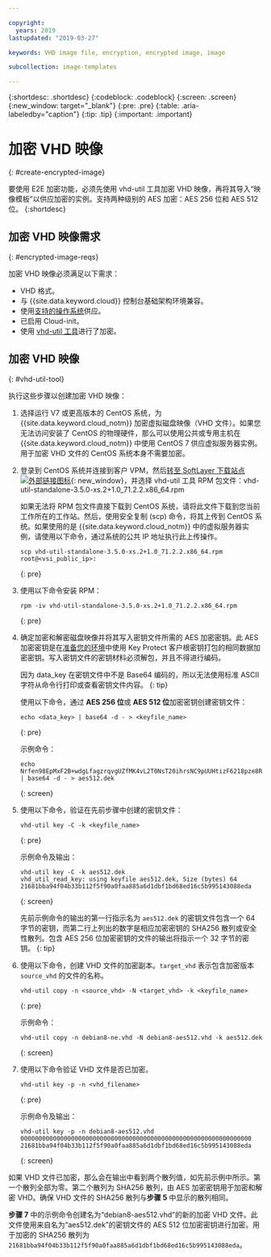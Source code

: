 ```yaml
---

copyright:
  years: 2019
lastupdated: "2019-03-27"

keywords: VHD image file, encryption, encrypted image, image

subcollection: image-templates

---
```


{:shortdesc: .shortdesc}
{:codeblock: .codeblock}
{:screen: .screen}
{:new_window: target="_blank"}
{:pre: .pre}
{:table: .aria-labeledby="caption"}
{:tip: .tip}
{:important: .important}


# 加密 VHD 映像 
{: #create-encrypted-image}

要使用 E2E 加密功能，必须先使用 vhd-util 工具加密 VHD 映像，再将其导入“映像模板”以供应加密的实例。支持两种级别的 AES 加密：AES 256 位和 AES 512 位。
{:shortdesc}

## 加密 VHD 映像需求
{: #encrypted-image-reqs}

加密 VHD 映像必须满足以下需求：

* VHD 格式。
* 与 {{site.data.keyword.cloud}} 控制台基础架构环境兼容。
* 使用[支持的操作系统](/docs/infrastructure/image-templates/?topic=image-templates-preparing-and-importing-images#preparing-and-importing-images)供应。
* 已启用 Cloud-init。
* 使用 [vhd-util 工具](/docs/infrastructure/image-templates?topic=image-templates-create-encrypted-image#vhd-util-tool)进行了加密。

## 加密 VHD 映像
{: #vhd-util-tool}

执行这些步骤以创建加密 VHD 映像：

1. 选择运行 V7 或更高版本的 CentOS 系统，为 {{site.data.keyword.cloud_notm}} 加密虚拟磁盘映像（VHD 文件）。如果您无法访问安装了 CentOS 的物理硬件，那么可以使用公共或专用主机在 {{site.data.keyword.cloud_notm}} 中使用 CentOS 7 供应虚拟服务器实例。用于加密 VHD 文件的 CentOS 系统本身不需要加密。

2. 登录到 CentOS 系统并连接到客户 VPM，然后[转至 SoftLayer 下载站点 ![外部链接图标](../../icons/launch-glyph.svg "外部链接图标")](http://downloads.service.softlayer.com/citrix/xen/){: new_window}，并选择 vhd-util 工具 RPM 包文件：vhd-util-standalone-3.5.0-xs.2+1.0_71.2.2.x86_64.rpm   

   如果无法将 RPM 包文件直接下载到 CentOS 系统，请将此文件下载到您当前工作所在的工作站。然后，使用安全复制 (scp) 命令，将其上传到 CentOS 系统。如果使用的是 {{site.data.keyword.cloud_notm}} 中的虚拟服务器实例，请使用以下命令，通过系统的公共 IP 地址执行此上传操作。

   ```
   scp vhd-util-standalone-3.5.0-xs.2+1.0_71.2.2.x86_64.rpm root@<vsi_public_ip>:
   ```
   {: pre}

3. 使用以下命令安装 RPM：

   ```
   rpm -iv vhd-util-standalone-3.5.0-xs.2+1.0_71.2.2.x86_64.rpm
   ```
   {: pre}

4. 确定加密和解密磁盘映像并将其写入密钥文件所需的 AES 加密密钥。此 AES 加密密钥是在[准备您的环境](/docs/infrastructure/image-templates?topic=image-templates-using-end-to-end-e2e-encryption-to-provision-an-encrypted-instance#preparing-your-environment)中使用 Key Protect 客户根密钥打包的相同数据加密密钥。写入密钥文件的密钥材料必须解包，并且不得进行编码。 

   因为 data_key 在密钥文件中不是 Base64 编码的，所以无法使用标准 ASCII 字符从命令行打印或查看密钥文件内容。
   {: tip}

   使用以下命令，通过 **AES 256 位**或 **AES 512 位**加密密钥创建密钥文件： 
   
   ```
   echo <data_key> | base64 -d - > <keyfile_name>
   ```
   {: pre} 

   示例命令：

   ```
   echo Nrfen98EpMxF2B+wdgLfagzrqvgUZfMK4vL2T0NsT20ihrsNC9pUUHtizF6218pze8RLCgQ6kwxuE58IWLzgDA== | base64 -d - > aes512.dek
   ```
   {: screen}

5. 使用以下命令，验证在先前步骤中创建的密钥文件：

   ```
   vhd-util key -C -k <keyfile_name>
   ```
   {: pre}

   示例命令及输出：

   ```
   vhd-util key -C -k aes512.dek
   vhd_util_read_key: using keyfile aes512.dek, Size (bytes) 64
   21681bba94f04b33b112f5f90a0faa885a6d1dbf1bd68ed16c5b995143088eda
   ```
   {: screen}

   先前示例命令的输出的第一行指示名为 `aes512.dek` 的密钥文件包含一个 64 字节的密钥，而第二行上列出的数字是相应加密密钥的 SHA256 散列或安全性散列。包含 AES 256 位加密密钥的文件的输出将指示一个 32 字节的密钥。
   {: tip} 

6. 使用以下命令，创建 VHD 文件的加密副本。`target_vhd` 表示包含加密版本 `source_vhd` 的文件的名称。

   ```
   vhd-util copy -n <source_vhd> -N <target_vhd> -k <keyfile_name>
   ```
   {: pre}    

   示例命令：

   ```
   vhd-util copy -n debian8-ne.vhd -N debian8-aes512.vhd -k aes512.dek
   ```
   {: screen}

7. 使用以下命令验证 VHD 文件是否已加密。

   ```
   vhd-util key -p -n <vhd_filename>
   ```
   {: pre}

   示例命令及输出：

   ```
   vhd-util key -p -n debian8-aes512.vhd
   0000000000000000000000000000000000000000000000000000000000000000
   21681bba94f04b33b112f5f90a0faa885a6d1dbf1bd68ed16c5b995143088eda
   ```
   {: screen}

如果 VHD 文件已加密，那么会在输出中看到两个散列值，如先前示例中所示。第一个散列全部为零。第二个散列为 SHA256 散列，由 AES 加密密钥用于加密和解密 VHD。确保 VHD 文件的 SHA256 散列与**步骤 5** 中显示的散列相同。

**步骤 7** 中的示例命令创建名为“debian8-aes512.vhd”的新的加密 VHD 文件。此文件使用来自名为“aes512.dek”的密钥文件的 AES 512 位加密密钥进行加密。用于加密的 SHA256 散列为 `21681bba94f04b33b112f5f90a0faa885a6d1dbf1bd68ed16c5b995143088eda`。
